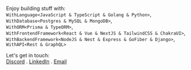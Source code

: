 Enjoy building stuff with:  
`WithLanguage<JavaScript & TypeScript & Golang & Python>`,  
`WithDatabase<Postgres & MySQL & MongoDB>`,  
`WithORM<Prisma & TypeORM>`,  
`WithFrontendFramework<React & Vue & NextJS & TailwindCSS & ChakraUI>`,  
`WithBackendFramework<NodeJS & Nest & Express & GoFiber & Django>`,  
`WithAPI<Rest & GraphQL>`

Let's get in touch:  
[Discord](https://discord.com/channels/avocado#7157) . [LinkedIn](https://www.linkedin.com/in/novanda-ahsan-0566a4194/) . [Email](mailto:novandaahsan1@gmail.com)
